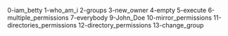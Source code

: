 0-iam_betty
1-who_am_i
2-groups
3-new_owner
4-empty
5-execute
6-multiple_permissions
7-everybody
9-John_Doe
10-mirror_permissions
11-directories_permissions
12-directory_permissions
13-change_group

